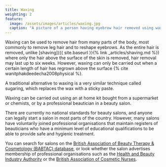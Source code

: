 ```yaml
---
title: Waxing
weighting: 2
feature:
  image: /assets/images/articles/waxing.jpg
  caption: "A picture of a person having eyebrow hair removed using wax"
---
```


Waxing can be used to remove hair from many parts of the body, most commonly to remove leg hair and to reshape eyebrows. As the entire hair is removed, unlike [shaving]({{ site.baseurl }}{% link _articles/shaving.md %}) where only the hair above the surface of the skin is removed, hair removal may last up to six weeks. However, waxing can only be carried out when a certain length of hair has regrown above the surface {% cite wanitphakdeedecha2008physical %}.

A traditional alternative to waxing is a very similar technique called sugaring, which replaces the wax with a sticky paste.

Waxing can be carried out using an at home kit bought from a supermarket or chemists, or by a professional beautician in a beauty salon.

There are currently no national standards for beauty salons, and anyone can legally start a salon in most parts of the country. However, many salons have voluntarily joined professional organisations that maintain registers of beauticians who have a minimum level of educational qualifications to be able to provide safe and hygienic treatment. 

You can search for salons on the [British Association of Beauty Therapy & Cosmetology (BABTAC) database](https://www.babtac.com/salons), or look whether the salon advertises membership of professional organisations such as the [Health and Beauty Industry Authority](https://www.habia.org/) or the [British Association of Cosmetic Nurses](https://www.bacn.org.uk/).